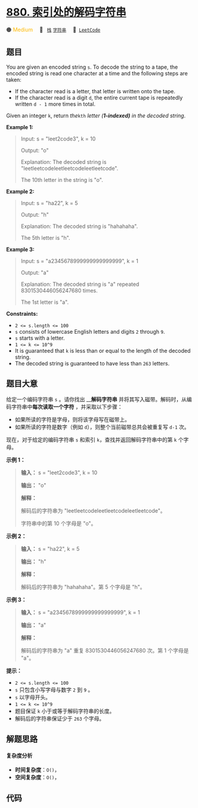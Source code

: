 # [880. 索引处的解码字符串](https://leetcode.com/problems/decoded-string-at-index)

🟠 <font color=#ffb800>Medium</font>&emsp; 🔖&ensp; [`栈`](/outline/tag/stack.md) [`字符串`](/outline/tag/string.md)&emsp; 🔗&ensp;[`LeetCode`](https://leetcode.com/problems/decoded-string-at-index)

## 题目

You are given an encoded string `s`. To decode the string to a tape, the
encoded string is read one character at a time and the following steps are
taken:

  * If the character read is a letter, that letter is written onto the tape.
  * If the character read is a digit `d`, the entire current tape is repeatedly written `d - 1` more times in total.

Given an integer `k`, return _the_`kth` _letter (**1-indexed)** in the decoded
string_.



**Example 1:**

> Input: s = "leet2code3", k = 10
> 
> Output: "o"
> 
> Explanation: The decoded string is "leetleetcodeleetleetcodeleetleetcode".
> 
> The 10th letter in the string is "o".

**Example 2:**

> Input: s = "ha22", k = 5
> 
> Output: "h"
> 
> Explanation: The decoded string is "hahahaha".
> 
> The 5th letter is "h".

**Example 3:**

> Input: s = "a2345678999999999999999", k = 1
> 
> Output: "a"
> 
> Explanation: The decoded string is "a" repeated 8301530446056247680 times.
> 
> The 1st letter is "a".

**Constraints:**

  * `2 <= s.length <= 100`
  * `s` consists of lowercase English letters and digits `2` through `9`.
  * `s` starts with a letter.
  * `1 <= k <= 10^9`
  * It is guaranteed that `k` is less than or equal to the length of the decoded string.
  * The decoded string is guaranteed to have less than `263` letters.


## 题目大意

给定一个编码字符串 `s` 。请你找出 __**解码字符串** 并将其写入磁带。解码时，从编码字符串中**每次读取一个字符** ，并采取以下步骤：

  * 如果所读的字符是字母，则将该字母写在磁带上。
  * 如果所读的字符是数字（例如 `d`），则整个当前磁带总共会被重复写 `d-1` 次。

现在，对于给定的编码字符串 `s` 和索引 `k`，查找并返回解码字符串中的第 `k` 个字母。



**示例 1：**

> 
> 
> 
> 
> 
> **输入：** s = "leet2code3", k = 10
> 
> **输出：** "o"
> 
> **解释：**
> 
> 解码后的字符串为 "leetleetcodeleetleetcodeleetleetcode"。
> 
> 字符串中的第 10 个字母是 "o"。
> 
> 

**示例 2：**

> 
> 
> 
> 
> 
> **输入：** s = "ha22", k = 5
> 
> **输出：** "h"
> 
> **解释：**
> 
> 解码后的字符串为 "hahahaha"。第 5 个字母是 "h"。
> 
> 

**示例 3：**

> 
> 
> 
> 
> 
> **输入：** s = "a2345678999999999999999", k = 1
> 
> **输出：** "a"
> 
> **解释：**
> 
> 解码后的字符串为 "a" 重复 8301530446056247680 次。第 1 个字母是 "a"。
> 
> 



**提示：**

  * `2 <= s.length <= 100`
  * `s` 只包含小写字母与数字 `2` 到 `9` 。
  * `s` 以字母开头。
  * `1 <= k <= 10^9`
  * 题目保证 `k` 小于或等于解码字符串的长度。
  * 解码后的字符串保证少于 `263` 个字母。


## 解题思路

#### 复杂度分析

- **时间复杂度**：`O()`，
- **空间复杂度**：`O()`，

## 代码

```javascript

```